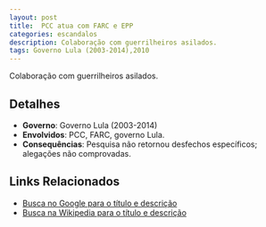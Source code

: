 ```yaml
---
layout: post
title:  PCC atua com FARC e EPP
categories: escandalos
description: Colaboração com guerrilheiros asilados.
tags: Governo Lula (2003-2014),2010
---
```


Colaboração com guerrilheiros asilados.

## Detalhes
- **Governo**: Governo Lula (2003-2014)
- **Envolvidos**: PCC, FARC, governo Lula.
- **Consequências**: Pesquisa não retornou desfechos específicos; alegações não comprovadas.

## Links Relacionados
- [Busca no Google para o título e descrição](https://www.google.com/search?q=PCC%20atua%20com%20FARC%20e%20EPP%20Colabora%C3%A7%C3%A3o%20com%20guerrilheiros%20asilados.%20Governo%20Lula%20%282003-2014%29)
- [Busca na Wikipedia para o título e descrição](https://en.wikipedia.org/w/index.php?search=PCC%20atua%20com%20FARC%20e%20EPP%20Colabora%C3%A7%C3%A3o%20com%20guerrilheiros%20asilados.%20Governo%20Lula%20%282003-2014%29)
